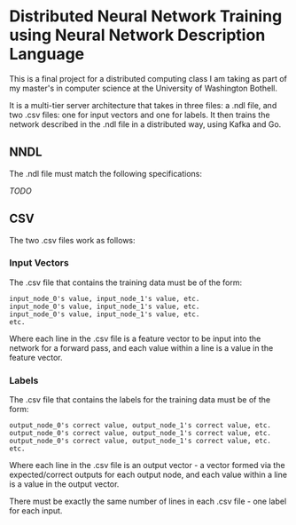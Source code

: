 # Distributed Neural Network Training using Neural Network Description Language

This is a final project for a distributed computing class I am taking as part
of my master's in computer science at the University of Washington Bothell.

It is a multi-tier server architecture that takes in three files: a .ndl file, and two .csv files:
one for input vectors and one for labels. It then trains the network described in the .ndl file
in a distributed way, using Kafka and Go.

## NNDL

The .ndl file must match the following specifications:

*TODO*

## CSV

The two .csv files work as follows:

### Input Vectors

The .csv file that contains the training data must be of the form:

```csv
input_node_0's value, input_node_1's value, etc.
input_node_0's value, input_node_1's value, etc.
input_node_0's value, input_node_1's value, etc.
etc.
```

Where each line in the .csv file is a feature vector to be input into the network for a forward pass, and each
value within a line is a value in the feature vector.

### Labels

The .csv file that contains the labels for the training data must be of the form:

```csv
output_node_0's correct value, output_node_1's correct value, etc.
output_node_0's correct value, output_node_1's correct value, etc.
output_node_0's correct value, output_node_1's correct value, etc.
etc.
```

Where each line in the .csv file is an output vector - a vector formed via the expected/correct outputs for
each output node, and each value within a line is a value in the output vector.

There must be exactly the same number of lines in each .csv file - one label for each input.

